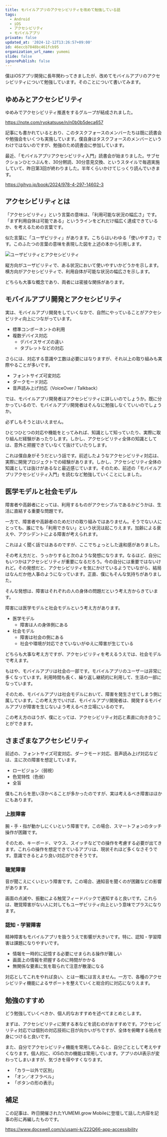 ```yaml
---
title: モバイルアプリのアクセシビリティを改めて勉強している話
tags:
  - Android
  - iOS
  - アクセシビリティ
  - モバイルアプリ
private: false
updated_at: '2024-12-12T13:26:57+09:00'
id: 46eccb7848bc461fcb95
organization_url_name: yumemi
slide: false
ignorePublish: false
---
```


僕はiOSアプリ開発に長年関わってきましたが、改めてモバイルアプリのアクセシビリティについて勉強しています。そのことについて書いてみます。

## ゆめみとアクセシビリティ

ゆめみでアクセシビリティ推進をするグループが結成されました。

https://note.com/ryokatsuse/n/n0b0b5deca657

記事にも書かれているとおり、このタスクフォースのメンバーたちは既に読書会や勉強会をいくつも実施しています。僕自身はタスクフォースのメンバーというわけではないのですが、勉強のため読書会に参加しています。

最近、「モバイルアプリアクセシビリティ入門」読書会が始まりました。サブセクションひとつぶんを、30分黙読、30分意見交換、というスタイルで毎週実施していて、昨日第3回が終わりました。半年くらいかけてじっくり読んでいきます。

https://gihyo.jp/book/2024/978-4-297-14602-3

## アクセシビリティとは

「アクセシビリティ」という言葉の意味は、「利用可能な状況の幅広さ」です。「まず利用自体は可能である」というラインをどれだけ幅広く達成できているか、を考えるための言葉です。

似た言葉に「ユーザビリティ」があります。こちらはいわゆる「使いやすさ」です。このふたつの言葉の意味を表現した図を上述の本から引用します。

![ユーザビリティとアクセシビリティ](https://raw.githubusercontent.com/usami-k/technote/main/2024/app-accessibility/images/usability-accessibility.png)

縦方向がユーザビリティで、ある状況において使いやすいかどうかを示します。横方向がアクセシビリティで、利用自体が可能な状況の幅広さを示します。

どちらも大事な概念であり、両者には密接な関係があります。

## モバイルアプリ開発とアクセシビリティ

実は、モバイルアプリ開発をしていくなかで、自然にやっていることがアクセシビリティ向上につながっています。

- 標準コンポーネントの利用
- 複数デバイス対応
  - デバイスサイズの違い
  - タブレットなどの対応

さらには、対応する意識や工数は必要にはなりますが、それ以上の取り組みも実際やることが多いです。

- フォントサイズ可変対応
- ダークモード対応
- 音声読み上げ対応（VoiceOver / Talkback）

では、モバイルアプリ開発者はアクセシビリティに詳しいのでしょうか。既に分かっているので、モバイルアプリ開発者はそんなに勉強しなくていいのでしょうか。

必ずしもそうとはいえません。

ひとつひとつの対応や機能をとってみれば、知識として知っていたり、実際に取り組んだ経験があったりします。しかし、アクセシビリティ全体の知識としては、意外と把握できていなくて抜けていたりします。

これは僕自身がそうだという話です。前述したようなアクセシビリティ対応は、実際に開発プロジェクトでの経験があります。しかし、アクセシビリティ全体の知識としては抜けがあるなと最近感じています。そのため、前述の「モバイルアプリアクセシビリティ入門」を読むなど勉強していくことにしました。

## 医学モデルと社会モデル

障害者や高齢者にとっては、利用するものがアクセシブルであるかどうかは、生活に直結する重要な問題です。

一方で、障害者や高齢者のためだけの取り組みではありません。そうでない人にとっても、誰にでも「利用できない」という状況は起こりえます。加齢による衰えや、アクシデントによる障害が考えられます。

これはよく聞く話ではあるのですが、ここでちょっとした違和感がありました。

その考え方だと、うっかりすると次のような発想になります。なるほど、自分にもいつかはアクセシビリティが重要になるだろう。今の自分には重要ではないけれど。その発想だと、アクセシビリティを気にかけているようでいながら、結局はなんだか他人事のようになっています。正直、僕にもそんな気持ちがありました。

そんな発想は、障害はそれぞれの人の身体の問題だという考え方からきています。

障害には医学モデルと社会モデルという考え方があります。

- 医学モデル
  - 障害は人の身体側にある
- 社会モデル
  - 障害は社会の側にある
  - 社会や環境が対応できていないがゆえに障害が生じている

どちらも大事な考え方ですが、アクセシビリティを考えるうえでは、社会モデルで考えます。

もはや、モバイルアプリは社会の一部です。モバイルアプリのユーザーは非常に多くなっています。利用時間も長く、繰り返し継続的に利用して、生活の一部になっています。

そのため、モバイルアプリは社会モデルにおいて、障害を発生させてしまう側に属しています。この考え方でいけば、モバイルアプリ開発者は、開発するモバイルアプリが障害を生じないよう考えるべき立場にいるのです。

この考え方のほうが、僕にとっては、アクセシビリティ対応と素直に向き合うことができます。

## さまざまなアクセシビリティ

前述の、フォントサイズ可変対応、ダークモード対応、音声読み上げ対応などは、主に次の障害を想定しています。

- ロービジョン（弱視）
- 色覚特性（色弱）
- 全盲

僕もこれらを思い浮かべることが多かったのですが、実は考えるべき障害はほかにもあります。

### 上肢障害

腕・手・指が動かしにくいという障害です。この場合、スマートフォンのタッチ操作が困難です。

そのため、キーボード、マウス、スイッチなどでの操作を考慮する必要が出てきます。これらの操作を想定できているアプリは、現状それほど多くなさそうです。意識できるとより良い対応ができそうです。

### 聴覚障害

音が聞こえにくいという障害です。この場合、通知音を聞くのが困難などの影響があります。

画面の点滅や、振動による触覚フィードバックで通知すると良いです。これらは、聴覚障害がない人に対してもユーザビリティ向上という意味でプラスになります。

### 認知・学習障害

精神障害もモバイルアプリを扱ううえで影響が大きいです。特に、認知・学習障害は課題になりやすいです。

- 情報を一時的に記憶する必要にせまられる操作が難しい
- 画面上の情報を把握するのに時間がかかる
- 無関係な要素に気を取られて注意が散漫になる

対応としてこれをやれば良い、とは一概には言えません。一方で、各種のアクセシビリティ機能によるサポートを整えていくと総合的に対応になりえます。

## 勉強のすすめ

どう勉強していくべきか、個人的なおすすめを述べてまとめとします。

まずは、アクセシビリティに関する本などを読むのがおすすめです。アクセシビリティ対応では個別の対応技術に目が向かいがちですが、全体を俯瞰する視点を身につけると良いです。

また、自分でアクセシビリティ機能を常用してみると、自分ごととして考えやすくなります。個人的に、iOSの次の機能は常用しています。アプリのUI表示が変わってしまいますが、気づきを得やすくなります。

- 「カラー以外で区別」
- 「オン／オフラベル」
- 「ボタンの形の表示」

## 補足

この記事は、昨日開催されたYUMEMI.grow Mobileに登壇して話した内容を記事の形に再編したものです。

https://www.docswell.com/s/usami-k/Z22Q66-app-accessibility
